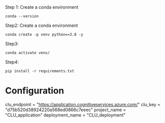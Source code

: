 Step 1: Create a conda environment
```
conda --version
```



Step2: Create  a conda environment
```
conda create -p venv python==3.8 -y
```



Step3:
```
conda activate venv/
```



Step4:
```
pip install -r requirements.txt
```

# Configuration
clu_endpoint = "https://application.cognitiveservices.azure.com/"
clu_key = "d75b520d38924220a568ed0866c7eeec"
project_name = "CLU_application"
deployment_name = "CLU_deployment"